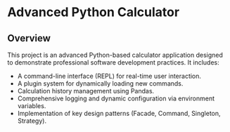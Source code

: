 # Advanced Python Calculator

## Overview

This project is an advanced Python-based calculator application designed to demonstrate professional software development practices. It includes:

- A command-line interface (REPL) for real-time user interaction.
- A plugin system for dynamically loading new commands.
- Calculation history management using Pandas.
- Comprehensive logging and dynamic configuration via environment variables.
- Implementation of key design patterns (Facade, Command, Singleton, Strategy).
